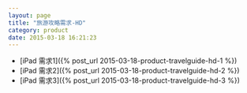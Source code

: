 ```yaml
---
layout: page
title: "旅游攻略需求-HD"
category: product
date: 2015-03-18 16:21:23
---
```



- [iPad 需求1]({% post_url 2015-03-18-product-travelguide-hd-1 %})
- [iPad 需求2]({% post_url 2015-03-18-product-travelguide-hd-2 %})
- [iPad 需求3]({% post_url 2015-03-18-product-travelguide-hd-3 %})